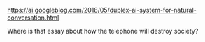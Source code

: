 https://ai.googleblog.com/2018/05/duplex-ai-system-for-natural-conversation.html

Where is that essay about how the telephone will destroy society?